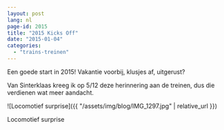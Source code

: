 ```yaml
---
layout: post
lang: nl
page-id: 2015
title: "2015 Kicks Off"
date: "2015-01-04"
categories:
  - "trains-treinen"
---
```


Een goede start in 2015! Vakantie voorbij, klusjes af, uitgerust?

Van Sinterklaas kreeg ik op 5/12 deze herinnering aan de treinen, dus die verdienen wat
meer aandacht.

![Locomotief surprise]({{ "/assets/img/blog/IMG_1297.jpg" | relative_url }})

<div class="caption">
Locomotief surprise
</div>
